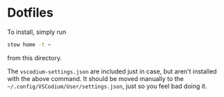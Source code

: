 # Dotfiles

To install, simply run

```sh
stow home -t ~
```

from this directory.

The `vscodium-settings.json` are included just in case, but aren't installed with the above command. It should be moved manually to the `~/.config/VSCodium/User/settings.json`, just so you feel bad doing it.
